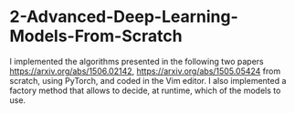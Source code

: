 # 2-Advanced-Deep-Learning-Models-From-Scratch

I implemented the algorithms presented in the following two papers https://arxiv.org/abs/1506.02142, https://arxiv.org/abs/1505.05424 from scratch, using PyTorch, and coded in the Vim editor.
I also implemented a factory method that allows to decide, at runtime, which of the models to use.

